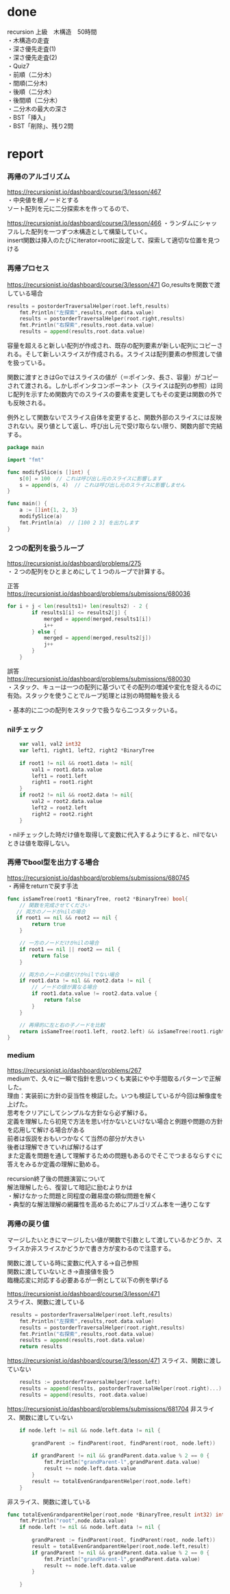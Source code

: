 # done
recursion 上級　木構造　50時間</br>
・木構造の走査</br>
・深さ優先走査(1)</br>
・深さ優先走査(2)</br>
・Quiz7</br>
・前順（二分木）</br>
・間順(二分木)</br>
・後順（二分木）</br>
・後間順（二分木）</br>
・二分木の最大の深さ</br>
・BST「挿入」</br>
・BST「削除」、残り2問</br>

# report
### 再帰のアルゴリズム</br>
https://recursionist.io/dashboard/course/3/lesson/467</br>
・中央値を根ノードとする</br>
ソート配列を元に二分探索木を作ってるので、</br>

https://recursionist.io/dashboard/course/3/lesson/466
・ランダムにシャッフルした配列を一つずつ木構造として構築していく。</br>
insert関数は挿入のたびにiterator=rootに設定して、探索して適切な位置を見つける</br>

### 再帰プロセス
https://recursionist.io/dashboard/course/3/lesson/471
Go,resultsを関数で渡している場合
```go
results = postorderTraversalHelper(root.left,results)
    fmt.Println("左探索",results,root.data.value)
    results = postorderTraversalHelper(root.right,results)
    fmt.Println("右探索",results,root.data.value)
    results = append(results,root.data.value)
```
容量を超えると新しい配列が作成され、既存の配列要素が新しい配列にコピーされる。そして新しいスライスが作成される。スライスは配列要素の参照渡しで値を扱っている。</br>

関数に渡すときはGoではスライスの値が（＝ポインタ、長さ、容量）がコピーされて渡される。しかしポインタコンポーネント（スライスは配列の参照）は同じ配列を示すため関数内でのスライスの要素を変更してもその変更は関数の外でも反映される。</br>

例外として関数ないでスライス自体を変更すると、関数外部のスライスには反映されない。戻り値として返し、呼び出し元で受け取らない限り、関数内部で完結する。</br>

```go
package main

import "fmt"

func modifySlice(s []int) {
    s[0] = 100  // これは呼び出し元のスライスに影響します
    s = append(s, 4)  // これは呼び出し元のスライスに影響しません
}

func main() {
    a := []int{1, 2, 3}
    modifySlice(a)
    fmt.Println(a)  // [100 2 3] を出力します
}

```
### ２つの配列を扱うループ
https://recursionist.io/dashboard/problems/275</br>
・２つの配列をひとまとめにして１つのループで計算する。</br>

正答</br>
https://recursionist.io/dashboard/problems/submissions/680036</br>
```go
for i + j < len(results1)+ len(results2) - 2 {
        if results1[i] <= results2[j] {
            merged = append(merged,results1[i])
            i++
        } else {
            merged = append(merged,results2[j])
            j++
        }
    }
```

誤答</br>
https://recursionist.io/dashboard/problems/submissions/680030</br>
・スタック、キューは一つの配列に基づいてその配列の増減や変化を捉えるのに有効。スタックを使うことでループ処理とは別の時間軸を扱える</br>

・基本的に二つの配列をスタックで扱うなら二つスタックいる。</br>

### nilチェック
```go
    var val1, val2 int32
    var left1, right1, left2, right2 *BinaryTree
    
    if root1 != nil && root1.data != nil{
        val1 = root1.data.value
        left1 = root1.left
        right1 = root1.right
    }
    if root2 != nil && root2.data != nil{
        val2 = root2.data.value
        left2 = root2.left
        right2 = root2.right
    }

```

・nilチェックした時だけ値を取得して変数に代入するようにすると、nilでないときは値を取得しない。</br>

### 再帰でbool型を出力する場合
https://recursionist.io/dashboard/problems/submissions/680745</br>
・再帰をreturnで戻す手法</br>
```go
func isSameTree(root1 *BinaryTree, root2 *BinaryTree) bool{
    // 関数を完成させてください
   // 両方のノードがnilの場合
   if root1 == nil && root2 == nil {
        return true
    }

    // 一方のノードだけがnilの場合
    if root1 == nil || root2 == nil {
        return false
    }

    // 両方のノードの値だけがnilでない場合
    if root1.data != nil && root2.data != nil {    
        // ノードの値が異なる場合
        if root1.data.value != root2.data.value {
            return false
        }
    }

    // 再帰的に左と右の子ノードを比較
    return isSameTree(root1.left, root2.left) && isSameTree(root1.right, root2.right)
}

```

### medium
https://recursionist.io/dashboard/problems/267</br>
mediumで、久々に一瞬で指針を思いつくも実装にやや手間取るパターンで正解した。</br>
理由：実装前に方針の妥当性を検証した。いつも検証しているが今回は解像度を上げた。</br>
思考をクリアにしてシンプルな方針なら必ず解ける。</br>
定義を理解したら初見で方法を思い付かないといけない場合と例題や問題の方針を応用して解ける場合がある</br>
前者は仮説をおもいつかなくて当然の部分が大きい</br>
後者は理解できていれば解けるはず</br>
また定義を問題を通して理解するための問題もあるのでそこでつまるならすぐに答えをみるか定義の理解に勤める。</br>


recursion終了後の問題演習について</br>
解法理解したら、復習して暗記に励むよりかは</br>
・解けなかった問題と同程度の難易度の類似問題を解く</br>
・典型的な解法理解の網羅性を高めるためにアルゴリズム本を一通りこなす</br>

### 再帰の戻り値
マージしたいときにマージしたい値が関数で引数として渡しているかどうか、スライスか非スライスかどうかで書き方が変わるので注意する。</br>

関数に渡している時に変数に代入する→自己参照</br>
関数に渡していないとき→直接値を扱う</br>
臨機応変に対応する必要あるが一例として以下の例を挙げる</br>

https://recursionist.io/dashboard/course/3/lesson/471</br>
スライス、関数に渡している</br>
```go
 results = postorderTraversalHelper(root.left,results)
    fmt.Println("左探索",results,root.data.value)
    results = postorderTraversalHelper(root.right,results)
    fmt.Println("右探索",results,root.data.value)
    results = append(results,root.data.value)
    return results
```

https://recursionist.io/dashboard/course/3/lesson/471
スライス、関数に渡していない</br>
```go
	results := postorderTraversalHelper(root.left)
	results = append(results, postorderTraversalHelper(root.right)...)
	results = append(results, root.data.value)
```


https://recursionist.io/dashboard/problems/submissions/681704
非スライス、関数に渡していない</br>

```go
    if node.left != nil && node.left.data != nil {
    
        grandParent := findParent(root, findParent(root, node.left))
        
        if grandParent != nil && grandParent.data.value % 2 == 0 {
            fmt.Println("grandParent-l",grandParent.data.value)
            result += node.left.data.value
        }
        result += totalEvenGrandparentHelper(root,node.left)
    }

```

非スライス、関数に渡している</br>
```go
func totalEvenGrandparentHelper(root,node *BinaryTree,result int32) int32 {
    fmt.Println("root",node.data.value)
    if node.left != nil && node.left.data != nil {
    
        grandParent := findParent(root, findParent(root, node.left))
        result = totalEvenGrandparentHelper(root,node.left,result)
        if grandParent != nil && grandParent.data.value % 2 == 0 {
            fmt.Println("grandParent-l",grandParent.data.value)
            result += node.left.data.value
        }
        
    }
```